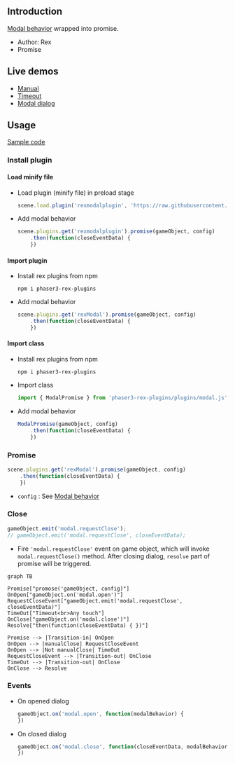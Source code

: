 ## Introduction

[Modal behavior](modal.md) wrapped into promise.

- Author: Rex
- Promise

## Live demos

- [Manual](https://codepen.io/rexrainbow/pen/bGrWKrJ)
- [Timeout](https://codepen.io/rexrainbow/pen/ExvmRwW)
- [Modal dialog](https://codepen.io/rexrainbow/pen/VwzbqEP)

## Usage

[Sample code](https://github.com/rexrainbow/phaser3-rex-notes/tree/master/examples/modal)

### Install plugin

#### Load minify file

- Load plugin (minify file) in preload stage
    ```javascript
    scene.load.plugin('rexmodalplugin', 'https://raw.githubusercontent.com/rexrainbow/phaser3-rex-notes/master/dist/rexmodalplugin.min.js', true);
    ```
- Add modal behavior
    ```javascript
    scene.plugins.get('rexmodalplugin').promise(gameObject, config)
        .then(function(closeEventData) {
        })
    ```

#### Import plugin

- Install rex plugins from npm
    ```
    npm i phaser3-rex-plugins
    ```
- Add modal behavior
    ```javascript
    scene.plugins.get('rexModal').promise(gameObject, config)
        .then(function(closeEventData) {
        })
    ```

#### Import class

- Install rex plugins from npm
    ```
    npm i phaser3-rex-plugins
    ```
- Import class
    ```javascript
    import { ModalPromise } from 'phaser3-rex-plugins/plugins/modal.js';
    ```
- Add modal behavior
    ```javascript
    ModalPromise(gameObject, config)
        .then(function(closeEventData) {
        })
    ```

### Promise

```javascript
scene.plugins.get('rexModal').promise(gameObject, config)
    .then(function(closeEventData) {
    })
```

- `config` : See [Modal behavior](modal.md#create-instance)

### Close

```javascript
gameObject.emit('modal.requestClose');
// gameObject.emit('modal.requestClose', closeEventData);
```

- Fire `'modal.requestClose'` event on game object, which will invoke `modal.requestClose()` method. After closing dialog, `resolve` part of promise will be triggered.

```mermaid
graph TB

Promise["promose('gameObject, config)"]
OnOpen["gameObject.on('modal.open')"]
RequestCloseEvent["gameObject.emit('modal.requestClose', closeEventData)"]
TimeOut["Timeout<br>Any touch"]
OnClose["gameObject.on('modal.close')"]
Resolve["then(function(closeEventData) { })"]

Promise --> |Transition-in| OnOpen
OnOpen --> |manualClose| RequestCloseEvent
OnOpen --> |Not manualClose| TimeOut
RequestCloseEvent --> |Transition-out| OnClose
TimeOut --> |Transition-out| OnClose
OnClose --> Resolve
```

### Events

- On opened dialog
    ```javascript
    gameObject.on('modal.open', function(modalBehavior) {
    })
    ```
- On closed dialog
    ```javascript
    gameObject.on('modal.close', function(closeEventData, modalBehavior) {
    })
    ```
